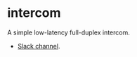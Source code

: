 # intercom

A simple low-latency full-duplex intercom.

* [Slack channel](https://tec-multimedia-ual.slack.com/messages/intercom_2018/). 
